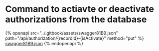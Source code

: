 # Command to actiavte or deactivate authorizations from the database

{% openapi src="../.gitbook/assets/swagger81B9.json" path="/api/authorization/{recordId}-{isActivate}" method="put" %}
[swagger81B9.json](../.gitbook/assets/swagger81B9.json)
{% endopenapi %}

